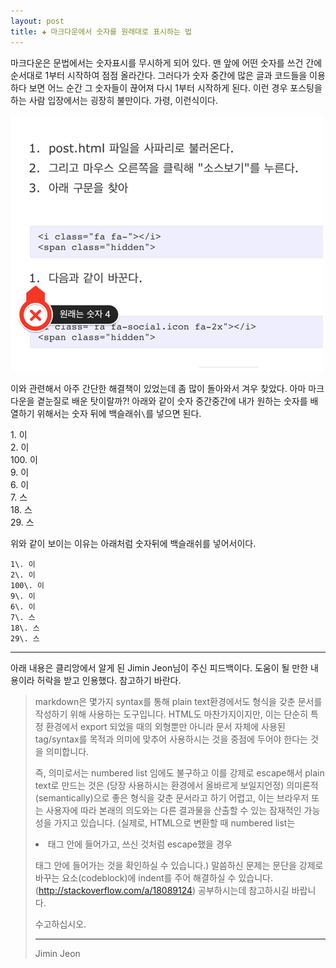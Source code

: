 ```yaml
---
layout: post
title: ✚ 마크다운에서 숫자를 원래대로 표시하는 법
---  
```


마크다운은 문법에서는 숫자표시를 무시하게 되어 있다. 맨 앞에 어떤 숫자를 쓰건 간에 순서대로 1부터 시작하여 점점 올라간다. 그러다가 숫자 중간에 많은 글과 코드들을 이용하다 보면 어느 순간 그 숫자들이 끊어져 다시 1부터 시작하게 된다. 이런 경우 포스팅을 하는 사람 입장에서는 굉장히 불만이다. 
가령, 이런식이다.

![](/assets/article_images/2014-12-13-markdown-nubmer/1.png)


이와 관련해서 아주 간단한 해결책이 있었는데 좀 많이 돌아와서 겨우 찾았다. 아마 마크다운을 곁눈질로 배운 탓이랄까?! 아래와 같이 숫자 중간중간에 내가 원하는 숫자를 배열하기 위해서는 숫자 뒤에 백슬래쉬`\`를 넣으면 된다.

1\. 이  
2\. 이  
100\. 이  
9\. 이  
6\. 이  
7\. 스  
18\. 스  
29\. 스   

위와 같이 보이는 이유는 아래처럼 숫자뒤에 백슬래쉬를 넣어서이다.

~~~ 
1\. 이  
2\. 이  
100\. 이  
9\. 이  
6\. 이  
7\. 스  
18\. 스  
29\. 스
~~~

---  
아래 내용은 클리앙에서 알게 된 Jimin Jeon님이 주신 피드백이다. 도움이 될 만한 내용이라 허락을 받고 인용했다. 참고하기 바란다.

>markdown은 몇가지 syntax를 통해 plain text환경에서도 형식을 갖춘 문서를 작성하기 위해 사용하는 도구입니다. HTML도 마찬가지이지만, 이는 단순히 특정 환경에서 export 되었을 때의 외형뿐만 아니라 문서 자체에 사용된 tag/syntax를 목적과 의미에 맞추어 사용하시는 것을 중점에 두어야 한다는 것을 의미합니다. 
>
>즉, 의미로서는 numbered list 임에도 불구하고 이를 강제로 escape해서 plain text로 만드는 것은 (당장 사용하시는 환경에서 올바르게 보일지언정) 의미론적(semantically)으로 좋은 형식을 갖춘 문서라고 하기 어렵고, 이는 브라우저 또는 사용자에 따라 본래의 의도와는 다른 결과물을 산출할 수 있는 잠재적인 가능성을 가지고 있습니다. (실제로, HTML으로 변환할 때 numbered list는 <li> 태그 안에 들어가고, 쓰신 것처럼 escape했을 경우 <p> 태그 안에 들어가는 것을 확인하실 수 있습니다.) 말씀하신 문제는 문단을 강제로 바꾸는 요소(codeblock)에 indent를 주어 해결하실 수 있습니다. (http://stackoverflow.com/a/18089124) 공부하시는데 참고하시길 바랍니다.
>
>수고하십시오.
>
>---
>Jimin Jeon

